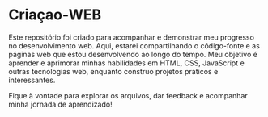 # Criaçao-WEB

Este repositório foi criado para acompanhar e demonstrar meu progresso no desenvolvimento web. Aqui, estarei compartilhando o código-fonte e as páginas web que estou desenvolvendo ao longo do tempo. Meu objetivo é aprender e aprimorar minhas habilidades em HTML, CSS, JavaScript e outras tecnologias web, enquanto construo projetos práticos e interessantes.

Fique à vontade para explorar os arquivos, dar feedback e acompanhar minha jornada de aprendizado!
